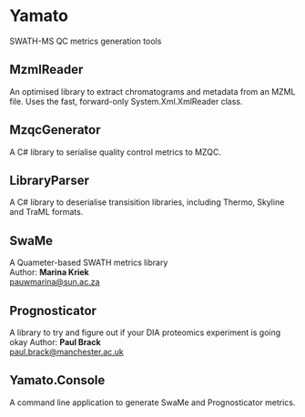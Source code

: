 # Yamato
SWATH-MS QC metrics generation tools

## MzmlReader
An optimised library to extract chromatograms and metadata from an MZML file. Uses the fast, forward-only System.Xml.XmlReader class. 

## MzqcGenerator
A C# library to serialise quality control metrics to MZQC.

## LibraryParser
A C# library to deserialise transisition libraries, including Thermo, Skyline and TraML formats.

## SwaMe
A Quameter-based SWATH metrics library  
Author: **Marina Kriek**  
pauwmarina@sun.ac.za

## Prognosticator
A library to try and figure out if your DIA proteomics experiment is going okay 
Author: **Paul Brack**  
paul.brack@manchester.ac.uk

## Yamato.Console
A command line application to generate SwaMe and Prognosticator metrics.

